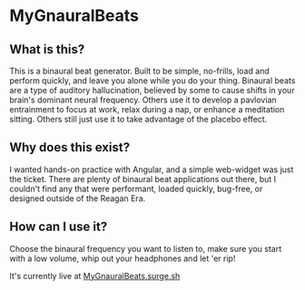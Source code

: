 # MyGnauralBeats
## What is this?
This is a binaural beat generator.  Built to be simple, no-frills, load and perform quickly, and leave you alone while you do your thing.
Binaural beats are a type of auditory hallucination, believed by some to cause shifts in your brain's dominant neural frequency.  Others use it to develop a pavlovian entrainment to focus at work, relax during a nap, or enhance a meditation sitting.  Others still just use it to take advantage of the placebo effect.
## Why does this exist?
I wanted hands-on practice with Angular, and a simple web-widget was just the ticket.  There are plenty of binaural beat applications out there, but I couldn't find any that were performant, loaded quickly, bug-free, or designed outside of the Reagan Era.
## How can I use it?
Choose the binaural frequency you want to listen to, make sure you start with a low volume, whip out your headphones and let 'er rip!

It's currently live at [MyGnauralBeats.surge.sh](https://MyGnauralBeats.surge.sh)
